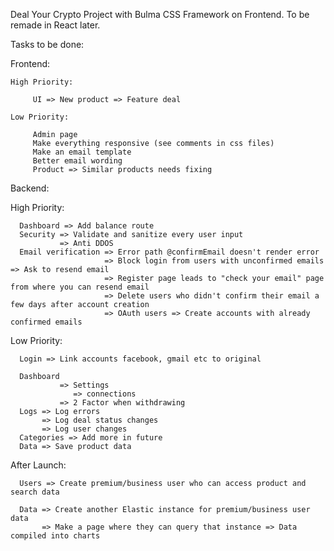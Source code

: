 Deal Your Crypto Project with Bulma CSS Framework on Frontend. To be remade in React later.

Tasks to be done:

Frontend:

    High Priority:

         UI => New product => Feature deal

    Low Priority:

         Admin page
         Make everything responsive (see comments in css files)
         Make an email template
         Better email wording
         Product => Similar products needs fixing


Backend:

   High Priority:

      Dashboard => Add balance route
      Security => Validate and sanitize every user input
               => Anti DDOS
      Email verification => Error path @confirmEmail doesn't render error
                         => Block login from users with unconfirmed emails => Ask to resend email
                         => Register page leads to "check your email" page from where you can resend email
                         => Delete users who didn't confirm their email a few days after account creation
                         => OAuth users => Create accounts with already confirmed emails

   Low Priority:

      Login => Link accounts facebook, gmail etc to original
      
      Dashboard 
               => Settings
                  => connections
               => 2 Factor when withdrawing                      
      Logs => Log errors
           => Log deal status changes
           => Log user changes
      Categories => Add more in future
      Data => Save product data
      
After Launch:

      Users => Create premium/business user who can access product and search data 
      
      Data => Create another Elastic instance for premium/business user data
           => Make a page where they can query that instance => Data compiled into charts 